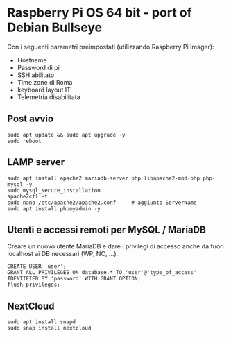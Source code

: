 # Raspberry Pi OS 64 bit - port of Debian Bullseye

Con i seguenti parametri preimpostati (utilizzando Raspberry Pi Imager):
- Hostname
- Password di pi
- SSH abilitato
- Time zone di Roma
- keyboard layout IT
- Telemetria disabilitata

## Post avvio

```
sudo apt update && sudo apt upgrade -y
sudo reboot
```

## LAMP server

```
sudo apt install apache2 mariadb-server php libapache2-mod-php php-mysql -y
sudo mysql_secure_installation
apache2ctl -t
sudo nano /etc/apache2/apache2.conf     # aggiunto ServerName
sudo apt install phpmyadmin -y
```

## Utenti e accessi remoti per MySQL / MariaDB
Creare un nuovo utente MariaDB e dare i privilegi di accesso anche da fuori localhost ai DB necessari (WP, NC, ...).

```
CREATE USER 'user';
GRANT ALL PRIVILEGES ON database.* TO 'user'@'type_of_access' IDENTIFIED BY 'password' WITH GRANT OPTION;
flush privileges;
```

## NextCloud
```
sudo apt install snapd
sudo snap install nextcloud
```



























